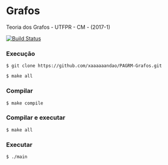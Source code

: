 # Grafos

Teoria dos Grafos - UTFPR - CM - (2017-1)

[![Build Status](https://travis-ci.org/xaaaaaandao/PAGRM-Grafos.svg?branch=master)](https://travis-ci.org/xaaaaaandao/GrafosEmC)

### Execução

```
$ git clone https://github.com/xaaaaaandao/PAGRM-Grafos.git

$ make all
```

### Compilar

```
$ make compile
```

### Compilar e executar

```
$ make all
```

### Executar

```
$ ./main
```
